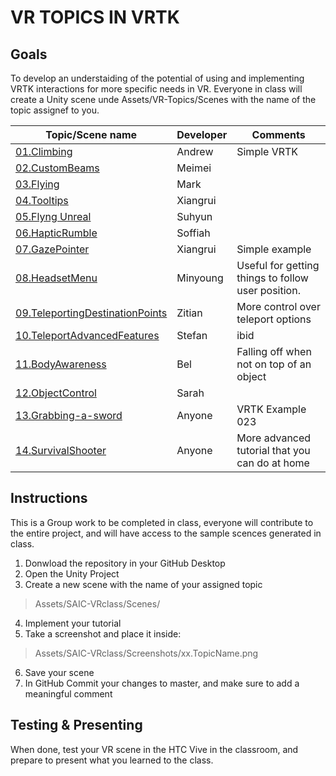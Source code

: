 # VR TOPICS IN VRTK

## Goals
To develop an understaiding of the potential of using and implementing VRTK interactions for more specific needs in VR.
Everyone in class will create a Unity scene unde Assets/VR-Topics/Scenes with the name of the topic assignef to you. 

| Topic/Scene name | Developer | Comments |
|---|---|--|
| [01.Climbing](https://youtu.be/4X1TEp81R04) | Andrew | Simple VRTK |
| [02.CustomBeams](https://youtu.be/nuDCzRInoE8) | Meimei | 
| [03.Flying](https://www.youtube.com/watch?v=p9u3yLUR5CQ) | Mark |
| [04.Tooltips](https://youtu.be/5bgJ5inm404) | Xiangrui | 
| [05.Flyng Unreal](https://youtu.be/cKFcqBQ_lIM) | Suhyun | 
| [06.HapticRumble	](https://youtu.be/ErSxZlZh6fc) | Soffiah |
| [07.GazePointer](https://youtu.be/aJhPm5h1pl4) |  Xiangrui | Simple example
| [08.HeadsetMenu](https://youtu.be/W9mub3CvTvQ) | Minyoung | Useful for getting things to follow user position.
| [09.TeleportingDestinationPoints](https://youtu.be/TvEK_1PErRI) | Zitian | More control over teleport options
| [10.TeleportAdvancedFeatures](https://youtu.be/M-s4tSr9d6g) | Stefan | ibid
| [11.BodyAwareness](https://youtu.be/rKOSHaB9kpA) | Bel | Falling off when not on top of an object
| [12.ObjectControl](https://youtu.be/1rtXMzc2mfI) | Sarah |
| [13.Grabbing-a-sword](https://www.youtube.com/watch?v=qECrszWHnRU&list=PL-PUyFGFokGcCNyRguAhTrhVe-IxZtOwN&index=7&t=0s) | Anyone | VRTK Example 023 |
| [14.SurvivalShooter](https://youtu.be/escwjnHFce0) | Anyone | More advanced tutorial that you can do at home |
			


## Instructions
This is a Group work to be completed in class, everyone will contribute to the entire project, and will have access to the sample scences generated in class.

1. Donwload the repository in your GitHub Desktop
2. Open the Unity Project
3. Create a new scene with the name of your assigned topic
> Assets/SAIC-VRclass/Scenes/
4. Implement your tutorial
5. Take a screenshot and place it inside: 
> Assets/SAIC-VRclass/Screenshots/xx.TopicName.png
6. Save your scene
7. In GitHub Commit your changes to master, and make sure to add a meaningful comment

## Testing & Presenting
When done, test your VR scene in the HTC Vive in the classroom, and prepare to present what you learned to the class. 

